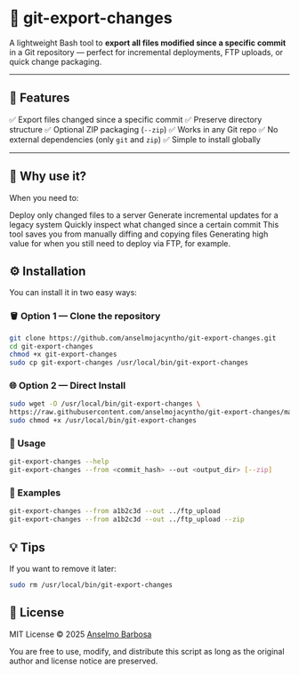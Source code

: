 # 🧩 git-export-changes

A lightweight Bash tool to **export all files modified since a specific commit** in a Git repository — perfect for incremental deployments, FTP uploads, or quick change packaging.

---

## 🚀 Features

✅ Export files changed since a specific commit
✅ Preserve directory structure
✅ Optional ZIP packaging (`--zip`)
✅ Works in any Git repo
✅ No external dependencies (only `git` and `zip`)
✅ Simple to install globally

---

## 🧠 Why use it?

When you need to:

Deploy only changed files to a server
Generate incremental updates for a legacy system
Quickly inspect what changed since a certain commit
This tool saves you from manually diffing and copying files
Generating high value for when you still need to deploy via FTP, for example.

## ⚙️ Installation

You can install it in two easy ways:

### 🪣 Option 1 — Clone the repository

```bash
git clone https://github.com/anselmojacyntho/git-export-changes.git
cd git-export-changes
chmod +x git-export-changes
sudo cp git-export-changes /usr/local/bin/git-export-changes
```

### 🌐 Option 2 — Direct Install

```bash
sudo wget -O /usr/local/bin/git-export-changes \
https://raw.githubusercontent.com/anselmojacyntho/git-export-changes/main/git-export-changes
sudo chmod +x /usr/local/bin/git-export-changes
```

### 🧰 Usage

```bash
git-export-changes --help
git-export-changes --from <commit_hash> --out <output_dir> [--zip]
```

### 🧰 Examples

```bash
git-export-changes --from a1b2c3d --out ../ftp_upload
git-export-changes --from a1b2c3d --out ../ftp_upload --zip
```

## 💡 Tips

If you want to remove it later:

```bash
sudo rm /usr/local/bin/git-export-changes
```

## 🪪 License

MIT License © 2025 [Anselmo Barbosa](https://github.com/anselmojacyntho)

You are free to use, modify, and distribute this script as long as the original author and license notice are preserved.
